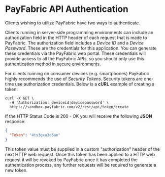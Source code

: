 PayFabric API Authentication
============================
Clients wishing to utilize PayFabric have two ways to authenticate.

Clients running in server-side programming environments can include an authorization field in the HTTP header of each request that is made to PayFabric. The authorization field includes a _Device ID_ and a _Device Password_. These are the credentials for this application. You can generate these credentials via the PayFabric web portal. These credentials will provide access to all the PayFabric APIs, so you should only use this authentication method in secure environments.

For clients running on consumer devices (e.g. smartphones) PayFabric highly recommends the use of _Security Tokens_. Security tokens are one-time use authorization credentials. Below is a **cURL** example of creating a token:

```curl
curl -X GET \
  -H 'Authorization: deviceid|devicepassword' \
  https://sandbox.payfabric.com/v2/rest/api/token/create
```
If the HTTP Status Code is 200 - OK you will receive the following **JSON** response:
```JSON
{
  "Token": "4ts3gxu3o5an"
}
```
This token value must be supplied in a custom "authorization" header of the next HTTP web request. Once this token has been applied to a HTTP web request it will be revoked by PayFabric once it has completed the authentication process, any further requests will be required to generate a new token.
